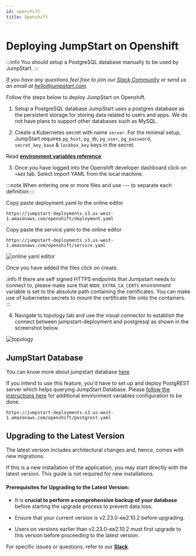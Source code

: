 ```yaml
---
id: openshift
title: Openshift
---
```


# Deploying JumpStart on Openshift

:::info 
You should setup a PostgreSQL database manually to be used by JumpStart.
:::

*If you have any questions feel free to join our [Slack Community](https://jumpstart.com/slack) or send us an email at hello@jumpstart.com.*

Follow the steps below to deploy JumpStart on Openshift.

1. Setup a PostgreSQL database JumpStart uses a postgres database as the persistent storage for storing data related to users and apps. We do not have plans to support other databases such as MySQL.

2. Create a Kubernetes secret with name `server`. For the minimal setup, JumpStart requires `pg_host`, `pg_db`, `pg_user`, `pg_password`, `secret_key_base` & `lockbox_key` keys in the secret.

Read **[environment variables reference](https://docs.jumpstart.com/docs/setup/env-vars)**

3. Once you have logged into the Openshift developer dashboard click on `+Add` tab. Select import YAML from the local machine.

:::note
When entering one or more files and use --- to separate each definition
:::

Copy paste deployment.yaml to the online editor 

```
https://jumpstart-deployments.s3.us-west-1.amazonaws.com/openshift/deployment.yaml
```


Copy paste the service.yaml to the online editor

```
https://jumpstart-deployments.s3.us-west-1.amazonaws.com/openshift/service.yaml
```

<div style={{textAlign: 'center'}}>

<img className="screenshot-full" src="/img/setup/openshift/online-yaml-editor.png" alt="online yaml editor" />
 
</div>

Once you have added the files click on create.

:info
If there are self signed HTTPS endpoints that Jumpstart needs to connect to, please make sure that `NODE_EXTRA_CA_CERTS` environment variable is set to the absolute path containing the certificates. You can make use of kubernetes secrets to mount the certificate file onto the containers.
:::


4. Navigate to topology tab and use the visual connector to establish the connect between jumpstart-deployment and postgresql as shown in the screenshot below. 

<div style={{textAlign: 'center'}}>

<img className="screenshot-full" src="/img/setup/openshift/toplogy.png" alt="topology" />
 
</div>

## JumpStart Database

You can know more about jumpstart database [here](https://docs.jumpstart.com/docs/jumpstart-database)

If you intend to use this feature, you'd have to set up and deploy PostgREST server which helps querying JumpStart Database. Please [follow the instructions here](https://docs.jumpstart.com/docs/setup/env-vars/#enable-jumpstart-database--optional-) for additional environment variables configuration to be done.

```
https://jumpstart-deployments.s3.us-west-1.amazonaws.com/openshift/postgrest.yaml
```

## Upgrading to the Latest Version

The latest version includes architectural changes and, hence, comes with new migrations.

If this is a new installation of the application, you may start directly with the latest version. This guide is not required for new installations.

#### Prerequisites for Upgrading to the Latest Version:

- It is **crucial to perform a comprehensive backup of your database** before starting the upgrade process to prevent data loss.

- Ensure that your current version is v2.23.0-ee2.10.2 before upgrading. 

- Users on versions earlier than v2.23.0-ee2.10.2 must first upgrade to this version before proceeding to the latest version.

For specific issues or questions, refer to our **[Slack](https://jumpstart.slack.com/join/shared_invite/zt-25438diev-mJ6LIZpJevG0LXCEcL0NhQ#)**.
